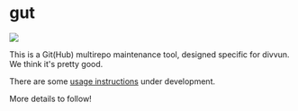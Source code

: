 # gut

![](https://github.com/divvun/gut/workflows/Gut%20Check/badge.svg)

This is a Git(Hub) multirepo maintenance tool, designed specific for divvun.
We think it's pretty good.

There are some [usage instructions](USAGE.md) under development.

More details to follow!
